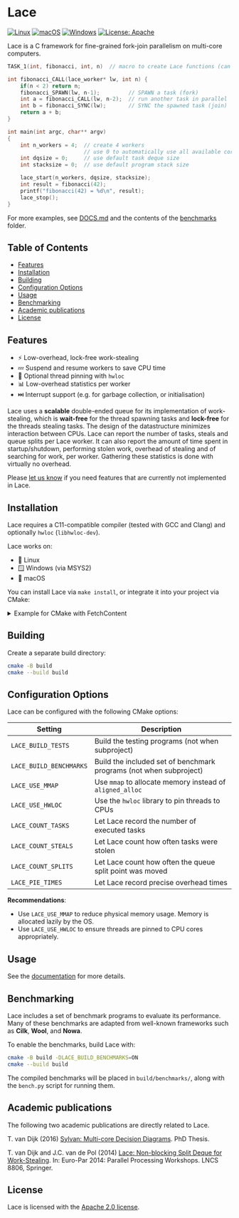 # Lace

[![Linux](https://github.com/trolando/lace/actions/workflows/linux.yml/badge.svg)](https://github.com/trolando/lace/actions/workflows/linux.yml)
[![macOS](https://github.com/trolando/lace/actions/workflows/macos.yml/badge.svg)](https://github.com/trolando/lace/actions/workflows/macos.yml)
[![Windows](https://github.com/trolando/lace/actions/workflows/windows.yml/badge.svg)](https://github.com/trolando/lace/actions/workflows/windows.yml)
[![License: Apache](https://img.shields.io/badge/License-Apache%202.0-blue.svg)](https://opensource.org/licenses/Apache-2.0)

Lace is a C framework for fine-grained fork-join parallelism on multi-core computers.

```c
TASK_1(int, fibonacci, int, n)  // macro to create Lace functions (can be in header file)

int fibonacci_CALL(lace_worker* lw, int n) {
    if(n < 2) return n;
    fibonacci_SPAWN(lw, n-1);         // SPAWN a task (fork)
    int a = fibonacci_CALL(lw, n-2);  // run another task in parallel
    int b = fibonacci_SYNC(lw);       // SYNC the spawned task (join)
    return a + b;
}

int main(int argc, char** argv)
{
    int n_workers = 4;  // create 4 workers
                        // use 0 to automatically use all available cores
    int dqsize = 0;     // use default task deque size
    int stacksize = 0;  // use default program stack size

    lace_start(n_workers, dqsize, stacksize);
    int result = fibonacci(42);
    printf("fibonacci(42) = %d\n", result);
    lace_stop();
}
```

For more examples, see [DOCS.md](./DOCS.md) and the contents of the [benchmarks](./benchmarks/) folder.

## Table of Contents

- [Features](#features)
- [Installation](#installation)
- [Building](#building)
- [Configuration Options](#configuration-options)
- [Usage](#usage)
- [Benchmarking](#benchmarking)
- [Academic publications](#academic-publications)
- [License](#license)

## Features

- ⚡ Low-overhead, lock-free work-stealing
- 💤 Suspend and resume workers to save CPU time
- 📌 Optional thread pinning with `hwloc`
- 📊 Low-overhead statistics per worker
- ⏭️ Interrupt support (e.g. for garbage collection, or initialisation)

Lace uses a **scalable** double-ended queue for its implementation of work-stealing, which is **wait-free** for the thread spawning tasks and **lock-free** for the threads stealing tasks. The design of the datastructure minimizes interaction between CPUs.
Lace can report the number of tasks, steals and queue splits per Lace worker. It can also report the amount of time spent in startup/shutdown, performing stolen work, overhead of stealing and of searching for work, per worker. Gathering these statistics is done with virtually no overhead.

Please [let us know](https://github.com/trolando/lace/issues) if you need features that are currently not implemented in Lace.

## Installation

Lace requires a C11-compatible compiler (tested with GCC and Clang) and optionally `hwloc` (`libhwloc-dev`).

Lace works on:
- 🐧 Linux
- 🪟 Windows (via MSYS2)
- 🍎 macOS

You can install Lace via `make install`, or integrate it into your project via CMake:

<details>
  <summary>Example for CMake with FetchContent</summary>

```cmake
if(NOT TARGET lace)
  find_package(lace QUIET)
  if(NOT lace_FOUND)
    include(FetchContent)
    FetchContent_Declare(
        lace
        GIT_REPOSITORY https://github.com/trolando/lace.git
        GIT_TAG        v2.0.0
    )
    FetchContent_MakeAvailable(lace)
  endif()
endif()
```

This example first tests if Lace is already a target in the project, for example
when included as a submodule.  Otherwise it tries to find an installed version,
or fetch it from GitHub.
</details>

## Building

Create a separate build directory:
```bash
cmake -B build
cmake --build build
```

## Configuration Options

Lace can be configured with the following CMake options:

Setting | Description
--------|------------
`LACE_BUILD_TESTS` | Build the testing programs (not when subproject)
`LACE_BUILD_BENCHMARKS` | Build the included set of benchmark programs (not when subproject)
`LACE_USE_MMAP` | Use `mmap` to allocate memory instead of `aligned_alloc`
`LACE_USE_HWLOC` | Use the `hwloc` library to pin threads to CPUs
`LACE_COUNT_TASKS` | Let Lace record the number of executed tasks
`LACE_COUNT_STEALS` | Let Lace count how often tasks were stolen
`LACE_COUNT_SPLITS` | Let Lace count how often the queue split point was moved
`LACE_PIE_TIMES` | Let Lace record precise overhead times

**Recommendations**:

- Use `LACE_USE_MMAP` to reduce physical memory usage. Memory is allocated 
  lazily by the OS.
- Use `LACE_USE_HWLOC` to ensure threads are pinned to CPU cores appropriately.

## Usage

See the [documentation](DOCS.md) for more details.

## Benchmarking

Lace includes a set of benchmark programs to evaluate its performance. Many of
these benchmarks are adapted from well-known frameworks such as **Cilk**,
**Wool**, and **Nowa**.

To enable the benchmarks, build Lace with:

```bash
cmake -B build -DLACE_BUILD_BENCHMARKS=ON
cmake --build build
```

The compiled benchmarks will be placed in `build/benchmarks/`, along with the
`bench.py` script for running them.

## Academic publications

The following two academic publications are directly related to Lace.

T. van Dijk (2016) [Sylvan: Multi-core Decision Diagrams](http://dx.doi.org/10.3990/1.9789036541602). PhD Thesis.

T. van Dijk and J.C. van de Pol (2014) [Lace: Non-blocking Split Deque for Work-Stealing](http://dx.doi.org/10.1007/978-3-319-14313-2_18). In: Euro-Par 2014: Parallel Processing Workshops. LNCS 8806, Springer.

## License

Lace is licensed with the [Apache 2.0 license](https://opensource.org/licenses/Apache-2.0). 

